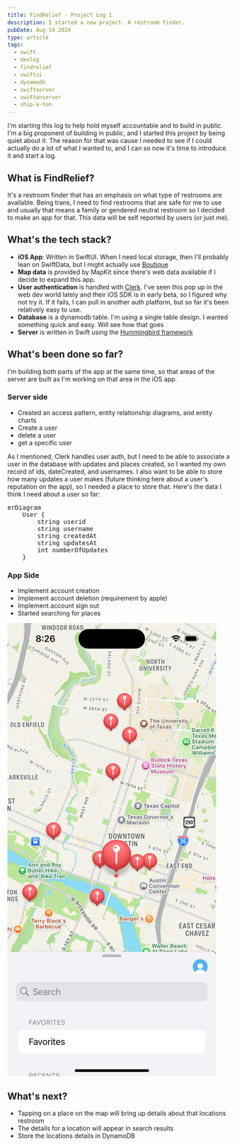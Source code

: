 ```yaml
---
title: FindRelief - Project Log 1
description: I started a new project. A restroom finder.
pubDate: Aug 14 2024
type: article
tags:
  - swift
  - devlog
  - findrelief
  - swiftui
  - dynamodb
  - swiftserver
  - swiftonserver
  - ship-a-ton
---
```


I'm starting this log to help hold myself accountable and to build in public. I'm a big proponent of building in public, and I started this project by being quiet about it. The reason for that was cause I needed to see if I could actually do a lot of what I wanted to, and I can so now it's time to introduce it and start a log.

## What is FindRelief?

It's a restroom finder that has an emphasis on what type of restrooms are available. Being trans, I need to find restrooms that are safe for me to use and usually that means a family or gendered neutral restroom so I decided to make an app for that. This data will be self reported by users (or just me).

## What's the tech stack?

- **iOS App**: Written in SwiftUI. When I need local storage, then I'll probably lean on SwiftData, but I might actually use [Boutique](https://github.com/mergesort/Boutique)
- **Map data** is provided by MapKit since there's web data available if I decide to expand this app.
- **User authentication** is handled with [Clerk](https://clerk.com/). I've seen this pop up in the web dev world lately and their iOS SDK is in early beta, so I figured why not try it. If it fails, I can pull in another auth platform, but so far it's been relatively easy to use.
- **Database** is a dynamodb table. I'm using a single table design. I wanted something quick and easy. Will see how that goes
- **Server** is written in Swift using the [Hummingbird framework](https://github.com/hummingbird-project/hummingbird)

## What's been done so far?

I'm building both parts of the app at the same time, so that areas of the server are built as I'm working on that area in the iOS app.

### Server side

- Created an access pattern, entity relationship diagrams, and entity charts
- Create a user
- delete a user
- get a specific user

As I mentioned, Clerk handles user auth, but I need to be able to associate a user in the database with updates and places created, so I wanted my own record of ids, dateCreated, and usernames. I also want to be able to store how many updates a user makes (future thinking here about a user's reputation on the app), so I needed a place to store that. Here's the data I think I need about a user so far:

<pre class="mermaid">
erDiagram
	User {
		string userid
		string username
		string createdAt
		string updatesAt
		int numberOfUpdates
	}
</pre>

### App Side

- Implement account creation
- Implement account deletion (requirement by apple)
- Implement account sign out
- Started searching for places

![Map with annotations](./13-images/search-map.png)

## What's next?

- Tapping on a place on the map will bring up details about that locations restroom
- The details for a location will appear in search results
- Store the locations details in DynamoDB
